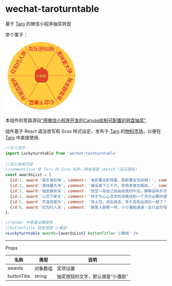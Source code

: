 # wechat-taroturntable
基于 [Taro](https://taro.jd.com/) 的微信小程序抽奖转盘

举个栗子：

![demo 001](./demo.PNG)

本组件的思路源自[“用微信小程序开发的Canvas绘制可配置的转盘抽奖”](https://github.com/givebest/wechat-turntalbe-canvas).

组件基于 React 语法改写和 Scss 样式设定，发布于 [Taro](https://taro.jd.com/) 的[物料市场](https://taro-ext.jd.com/)，以便在 [Taro](https://taro.jd.com/) 中直接使用.

```javascript
//引入组件
import Luckyturntable from 'wechat-taroturntable'

//定义抽奖内容
//commentIcon 是 Taro 的 Icon 名称，缺省值是 sketch (钻石图标)
const awardsList = [
  {id:1, award:'娱乐放松嗨', comment: '电影要去影院看，飙歌要去包间喊！', commentIcon: 'sound'},
  {id:2, award:'美味要大块', comment: '垂涎直下三千尺，享用美食在眼前。', commentIcon: 'heart'},
  {id:3, award:'独坐静发呆', comment: '放空一段自己自由自我的午后，静静品味岁月静好。', commentIcon: 'user'},
  {id:4, award:'心念下单买', comment: '终于为心心念念的消费找到一个充分必要的理由！', commentIcon: 'shopping-cart'},
  {id:5, award:'开溜百里外', comment: '背上包，说走就走。多久没有出游玩一趟了？', commentIcon: 'image'},
  {id:6, award:'红包约人派', comment: '朝某人振臂一呼，小小激励速速！且行且珍惜.'}
];

```

```jsx
//render 中直接设置使用
//buttonTitle 缺省值是'小激励'
<Luckyturntable awards={awardsList} buttonTitle='小鼓励' />
```

---

Props

| 名称  | 类型 | 说明 |
| ---------- | ------------- | ------------- |
| awards  | 对象数组  | 奖项设置  |
| buttonTitle  | string  | 抽奖按钮的文字，默认值是“小激励”  |

